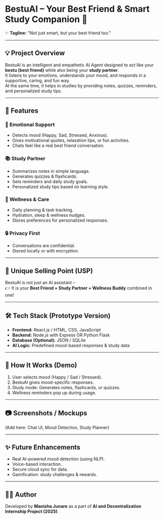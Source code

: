 # BestuAI – Your Best Friend & Smart Study Companion 💙  

✨ **Tagline:** "Not just smart, but your best friend too."  

---

## 💡 Project Overview  
BestuAI is an intelligent and empathetic AI Agent designed to act like your **bestu (best friend)** while also being your **study partner**.  
It listens to your emotions, understands your mood, and responds in a supportive, caring, and fun way.  
At the same time, it helps in studies by providing notes, quizzes, reminders, and personalized study tips.  

---

## 🚀 Features  

### 🌈 Emotional Support  
- Detects mood (Happy, Sad, Stressed, Anxious).  
- Gives motivational quotes, relaxation tips, or fun activities.  
- Chats feel like a real best friend conversation.  

### 📚 Study Partner  
- Summarizes notes in simple language.  
- Generates quizzes & flashcards.  
- Sets reminders and daily study goals.  
- Personalized study tips based on learning style.  

### 🌱 Wellness & Care  
- Daily planning & task tracking.  
- Hydration, sleep & wellness nudges.  
- Stores preferences for personalized responses.  

### 🔒 Privacy First  
- Conversations are confidential.  
- Stored locally or with encryption.  

---

## 🎯 Unique Selling Point (USP)  
BestuAI is not just an AI assistant –  
👉 It is your **Best Friend + Study Partner + Wellness Buddy** combined in one!  

---

## 🛠️ Tech Stack (Prototype Version)  
- **Frontend:** React.js / HTML, CSS, JavaScript  
- **Backend:** Node.js with Express OR Python Flask  
- **Database (Optional):** JSON / SQLite  
- **AI Logic:** Predefined mood-based responses & study data  

---

## 📌 How It Works (Demo)  
1. User selects mood (Happy / Sad / Stressed).  
2. BestuAI gives mood-specific responses.  
3. Study mode: Generates notes, flashcards, or quizzes.  
4. Wellness reminders pop up during usage.  

---

## 📷 Screenshots / Mockups  
(Add here: Chat UI, Mood Detection, Study Planner)  

---

## ✨ Future Enhancements  
- Real AI-powered mood detection (using NLP).  
- Voice-based interaction.  
- Secure cloud sync for data.  
- Gamification: study challenges & rewards.  

---

## 👩‍💻 Author  
Developed by **Manisha Junare** as a  part of **AI and Decentralization Internship  Project (2025)**.  
